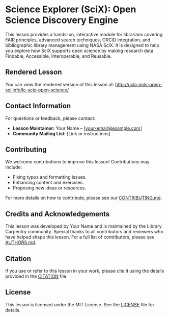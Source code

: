 # Science Explorer (SciX): Open Science Discovery Engine

This lesson provides a hands-on, interactive module for librarians covering FAIR principles, advanced search techniques, ORCiD integration, and bibliographic library management using NASA SciX. It is designed to help you explore how SciX supports open science by making research data Findable, Accessible, Interoperable, and Reusable.

## Rendered Lesson

You can view the rendered version of this lesson at: <http://ucla-imls-open-sci.info/lc-scix-open-science/>

## Contact Information

For questions or feedback, please contact:
- **Lesson Maintainer:** Your Name – [your-email@example.com]
- **Community Mailing List:** [Link or instructions]

## Contributing

We welcome contributions to improve this lesson! Contributions may include:
- Fixing typos and formatting issues.
- Enhancing content and exercises.
- Proposing new ideas or resources.

For more details on how to contribute, please see our [CONTRIBUTING.md](CONTRIBUTING.md).

## Credits and Acknowledgements

This lesson was developed by Your Name and is maintained by the Library Carpentry community. Special thanks to all contributors and reviewers who have helped shape this lesson. For a full list of contributors, please see [AUTHORS.md](AUTHORS.md).

## Citation

If you use or refer to this lesson in your work, please cite it using the details provided in the [CITATION](CITATION.cff) file.

## License

This lesson is licensed under the MIT License. See the [LICENSE](LICENSE) file for details.
